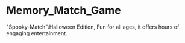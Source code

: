 # Memory_Match_Game
"Spooky-Match":Halloween Edition, Fun for all ages, it offers hours of engaging entertainment.
